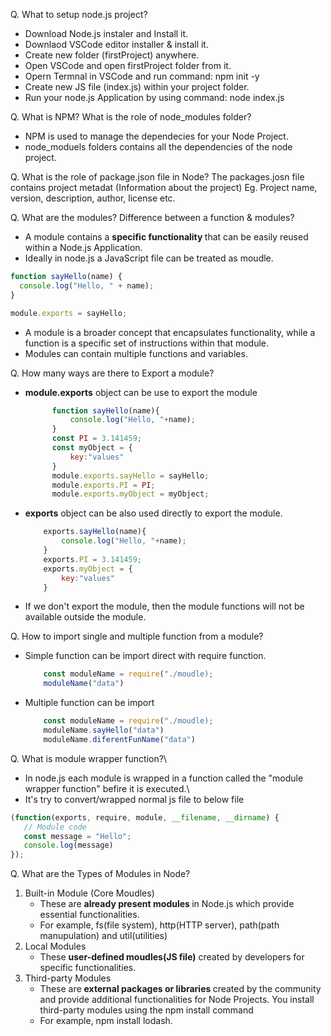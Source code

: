 Q. What to setup node.js project?

- Download Node.js instaler and Install it.
- Downlaod VSCode editor installer & install it.
- Create new folder (firstProject) anywhere.
- Open VSCode and open firstProject folder from it.
- Opern Termnal in VSCode and run command: npm init -y
- Create new JS file (index.js) within your project folder.
- Run your node.js Application by using command: node index.js

Q. What is NPM? What is the role of node_modules folder?

- NPM is used to manage the dependecies for your Node Project.
- node_moduels folders contains all the dependencies of the node project.

Q. What is the role of package.json file in Node?
The packages.josn file contains project metadat (Information about the project)
Eg. Project name, version, description, author, license etc.

Q. What are the modules? Difference between a function & modules?

- A module contains a <b>specific functionality </b> that can be easily reused within a Node.js Application.
- Ideally in node.js a JavaScript file can be treated as moudle.

```js
function sayHello(name) {
  console.log("Hello, " + name);
}

module.exports = sayHello;
```

- A module is a broader concept that encapsulates functionality, while a function is a specific set of instructions within that module.
- Modules can contain multiple functions and variables.

Q. How many ways are there to Export a module?

- <b>module.exports</b> object can be use to export the module
  ```js
        function sayHello(name){
            console.log("Hello, "+name);
        }
        const PI = 3.141459;
        const myObject = {
            key:"values"
        }
        module.exports.sayHello = sayHello;
        module.exports.PI = PI;
        module.exports.myObject = myObject;
    ```
- <b>exports</b> object can be also used directly to export the module.
    ```js
        exports.sayHello(name){
            console.log("Hello, "+name);
        }
        exports.PI = 3.141459;
        exports.myObject = {
            key:"values"
        }
    ```
- If we don't export the module, then the module functions will not be available outside the module.

Q. How to import single and multiple function from a module?
- Simple function can be import direct with require function.
    ```js
        const moduleName = require("./moudle);
        moduleName("data")
    ```
- Multiple function can be import 
    ```js
        const moduleName = require("./moudle);
        moduleName.sayHello("data")
        moduleName.diferentFunName("data")
    ```

Q. What is module wrapper function?\
- In node.js each module is wrapped in a function called the "module wrapper function" befire it is executed.\
- It's try to convert/wrapped normal js file to below file
```js
(function(exports, require, module, __filename, __dirname) {
   // Module code 
   const message = "Hello";
   console.log(message)
});
```

Q. What are the Types of Modules in Node?
1. Built-in Module (Core Moudles)
    - These are  <b>already present modules </b> in Node.js which provide essential functionalities.
    - For example, fs(file system), http(HTTP server), path(path manupulation) and util(utilities)
2. Local Modules
    - These <b>user-defined moudles(JS file)</b> created by developers for specific functionalities.
3. Third-party Modules
    - These are <b> external packages or libraries </b> created by the community and provide additional functionalities for Node Projects. You install third-party modules using the npm install command
    - For example, npm install lodash.